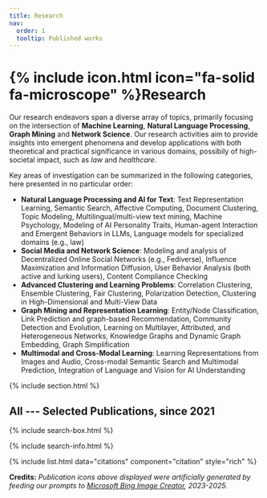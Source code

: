 ```yaml
---
title: Research
nav:
  order: 1
  tooltip: Published works
---
```


# {% include icon.html icon="fa-solid fa-microscope" %}Research

Our research endeavors span a diverse array of topics, primarily focusing on the intersection of **Machine Learning**, **Natural Language Processing**, **Graph Mining** and **Network Science**. Our research activities aim to provide insights into emergent phenomena and develop applications with both theoretical and practical significance in various domains, possibily of high-societal impact, such as *law* and *healthcare*.  

Key areas of investigation can be summarized in the following categories, here presented in no particular order: 

- **Natural Language Processing and AI for Text**: Text Representation Learning, Semantic Search, Affective Computing, Document Clustering, Topic Modeling, Multilingual/multi-view text mining, Machine Psychology, Modeling of AI Personality Traits, Human-agent Interaction and Emergent Behaviors in LLMs, Language models for specialized domains (e.g., law)   
- **Social Media and Network Science**: Modeling and analysis of Decentralized Online Social Networks (e.g., Fediverse), Influence Maximization and Information Diffusion, User Behavior Analysis (both active and lurking users), Content Compliance Checking
- **Advanced Clustering and Learning Problems**: Correlation Clustering, Ensemble Clustering, Fair Clustering, Polarization Detection, Clustering in High-Dimensional and Multi-View Data
- **Graph Mining and Representation Learning**: Entity/Node Classification, Link Prediction and graph-based Recommendation, Community Detection and Evolution, 
Learning on Multilayer, Attributed, and Heterogeneous Networks, Knowledge Graphs and Dynamic Graph Embedding, Graph Simplification
- **Multimodal and Cross-Modal Learning**: Learning Representations from Images and Audio, Cross-modal Semantic Search and Multimodal Prediction, Integration of Language and Vision for AI Understanding





 

{% include section.html %}

## All  --- **Selected** Publications, **since 2021**

{% include search-box.html %}

{% include search-info.html %}

{% include list.html data="citations" component="citation" style="rich" %}

**Credits:** *Publication icons above displayed were artificially generated by feeding our prompts to [Microsoft Bing Image Creator](https://www.bing.com), 2023-2025.*
